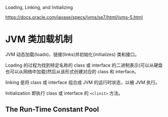 Loading, Linking, and Initializing

<https://docs.oracle.com/javase/specs/jvms/se7/html/jvms-5.html>

# JVM 类加载机制

JVM 动态加载(loads)、链接(links)并初始化(initializes) 类和接口。

Loading 的过程为找到特定名称的 class 或 interface 的二进制表示(可以从硬盘也可以从网络中加载)然后从该形式创建对应的 class 和 interface。

linking 是将 class 或 interface 组合成 JVM 的运行时状态，以被 JVM 执行。

Initialization 即执行 class 或 interface 的 `<clinit>` 方法。

## The Run-Time Constant Pool

